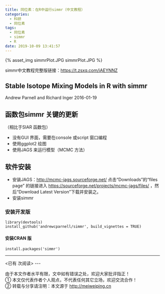 ```yaml
---
title: 同位素：在R中运行simmr（中文教程）
categories:
  - 科研
  - 同位素
tags:
  - 同位素
  - simmr
  - R
date: 2019-10-09 13:41:57
---
```


{% asset_img simmrPlot.JPG simmrPlot.JPG %} 

simmr中文教程完整版链接：https://t.zsxq.com/iAEYNNZ  

## Stable Isotope Mixing Models in R with simmr
Andrew Parnell and Richard Inger
2016-01-19
## 函数包simmr 关键的更新
（相比于SIAR 函数包）
- 没有GUI 界面，需要在console 或script 窗口编程
- 使用ggplot2 绘图
- 使用JAGS 来运行模型（MCMC 方法）

## 软件安装
- 安装JAGS：http://mcmc-jags.sourceforge.net/ 点击“Downloads”的“files page”
的链接进入 https://sourceforge.net/projects/mcmc-jags/files/ ，然后“Download
Latest Version”下载并安装之。
- 安装simmr
### 安装开发版
    library(devtools)
    install_github('andrewcparnell/simmr', build_vignettes = TRUE)
#### 安装CRAN 版
    install.packages('simmr')

---
<span id="busuanzi_container_page_pv">
<已有 <span id="busuanzi_value_page_pv"></span> 次阅读>
</span>
---

由于本文作者水平有限，文中如有错误之处，欢迎大家批评指正！
<br>① 本文仅代表作者个人观点，不代表任何其它立场，欢迎交流合作！
<br>② 转载与分享请注明：本文源于 http://meiweiping.cn

